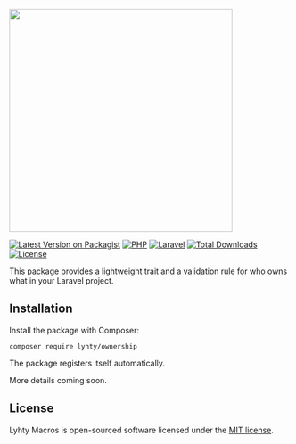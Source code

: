 <p>
  <img src="https://matti.suoraniemi.com/storage/lyhty-ownership.png" width="400">
</p>

[![Latest Version on Packagist](https://img.shields.io/packagist/v/lyhty/ownership.svg?label=&logo=packagist&logoColor=white&style=flat-square)](https://packagist.org/packages/lyhty/ownership)
[![PHP](https://img.shields.io/packagist/php-v/lyhty/ownership?style=flat-square&label=&logo=php&logoColor=white)](https://packagist.org/packages/lyhty/ownership)
[![Laravel](https://img.shields.io/static/v1?label=&message=^8.0%20|%20^9.0&color=red&style=flat-square&logo=laravel&logoColor=white)](https://packagist.org/packages/lyhty/ownership)
[![Total Downloads](https://img.shields.io/packagist/dt/lyhty/ownership.svg?style=flat-square)](https://packagist.org/packages/lyhty/ownership)
[![License](https://img.shields.io/packagist/l/lyhty/ownership.svg?style=flat-square)](https://packagist.org/packages/lyhty/ownership)

<!-- CUTOFF -->

This package provides a lightweight trait and a validation rule for who owns what in your Laravel project.

## Installation

Install the package with Composer:

    composer require lyhty/ownership

The package registers itself automatically.

More details coming soon.

## License

Lyhty Macros is open-sourced software licensed under the [MIT license](LICENSE).
